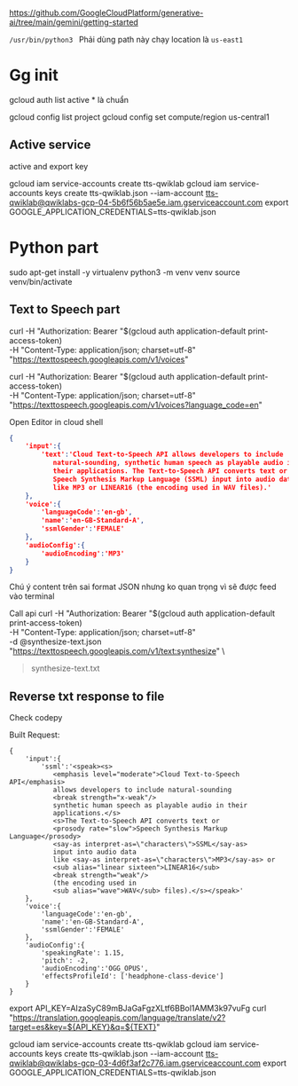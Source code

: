 https://github.com/GoogleCloudPlatform/generative-ai/tree/main/gemini/getting-started

`/usr/bin/python3 `
Phải dùng path này chạy
location là `us-east1`

# Gg init

gcloud auth list
active \* là chuẩn

gcloud config list project
gcloud config set compute/region us-central1

## Active service

active and export key

gcloud iam service-accounts create tts-qwiklab
gcloud iam service-accounts keys create tts-qwiklab.json --iam-account tts-qwiklab@qwiklabs-gcp-04-5b6f56b5ae5e.iam.gserviceaccount.com
export GOOGLE_APPLICATION_CREDENTIALS=tts-qwiklab.json

# Python part

sudo apt-get install -y virtualenv
python3 -m venv venv
source venv/bin/activate

## Text to Speech part

curl -H "Authorization: Bearer "$(gcloud auth application-default print-access-token) \
 -H "Content-Type: application/json; charset=utf-8" \
 "https://texttospeech.googleapis.com/v1/voices"

curl -H "Authorization: Bearer "$(gcloud auth application-default print-access-token) \
 -H "Content-Type: application/json; charset=utf-8" \
 "https://texttospeech.googleapis.com/v1/voices?language_code=en"

Open Editor in cloud shell

```json
{
    'input':{
        'text':'Cloud Text-to-Speech API allows developers to include
           natural-sounding, synthetic human speech as playable audio in
           their applications. The Text-to-Speech API converts text or
           Speech Synthesis Markup Language (SSML) input into audio data
           like MP3 or LINEAR16 (the encoding used in WAV files).'
    },
    'voice':{
        'languageCode':'en-gb',
        'name':'en-GB-Standard-A',
        'ssmlGender':'FEMALE'
    },
    'audioConfig':{
        'audioEncoding':'MP3'
    }
}
```

Chú ý content trên sai format JSON nhưng ko quan trọng vì sẽ được feed vào terminal

Call api
curl -H "Authorization: Bearer "$(gcloud auth application-default print-access-token) \
-H "Content-Type: application/json; charset=utf-8" \
-d @synthesize-text.json "https://texttospeech.googleapis.com/v1/text:synthesize" \

> synthesize-text.txt

## Reverse txt response to file

Check codepy

Built Request:

```
{
    'input':{
        'ssml':'<speak><s>
           <emphasis level="moderate">Cloud Text-to-Speech API</emphasis>
           allows developers to include natural-sounding
           <break strength="x-weak"/>
           synthetic human speech as playable audio in their
           applications.</s>
           <s>The Text-to-Speech API converts text or
           <prosody rate="slow">Speech Synthesis Markup Language</prosody>
           <say-as interpret-as=\"characters\">SSML</say-as>
           input into audio data
           like <say-as interpret-as=\"characters\">MP3</say-as> or
           <sub alias="linear sixteen">LINEAR16</sub>
           <break strength="weak"/>
           (the encoding used in
           <sub alias="wave">WAV</sub> files).</s></speak>'
    },
    'voice':{
        'languageCode':'en-gb',
        'name':'en-GB-Standard-A',
        'ssmlGender':'FEMALE'
    },
    'audioConfig':{
        'speakingRate': 1.15,
        'pitch': -2,
        'audioEncoding':'OGG_OPUS',
        'effectsProfileId': ['headphone-class-device']
    }
}
```

export API_KEY=AIzaSyC89mBJaGaFgzXLtf6BBol1AMM3k97vuFg
curl "https://translation.googleapis.com/language/translate/v2?target=es&key=${API_KEY}&q=${TEXT}"

gcloud iam service-accounts create tts-qwiklab
gcloud iam service-accounts keys create tts-qwiklab.json --iam-account tts-qwiklab@qwiklabs-gcp-03-4d6f3af2c776.iam.gserviceaccount.com
export GOOGLE_APPLICATION_CREDENTIALS=tts-qwiklab.json
